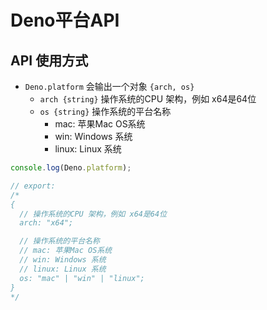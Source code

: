 # Deno平台API

## API 使用方式

- `Deno.platform` 会输出一个对象 `{arch, os}`
  - `arch {string}` 操作系统的CPU 架构，例如 x64是64位
  - `os {string}` 操作系统的平台名称
    - mac: 苹果Mac OS系统
    - win: Windows 系统
    - linux: Linux 系统

```js
console.log(Deno.platform);

// export: 
/* 
{
  // 操作系统的CPU 架构，例如 x64是64位
  arch: "x64";

  // 操作系统的平台名称
  // mac: 苹果Mac OS系统
  // win: Windows 系统
  // linux: Linux 系统
  os: "mac" | "win" | "linux";
}
*/
 
 
```

